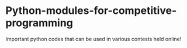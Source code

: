 # Python-modules-for-competitive-programming
Important python codes that can be used in various contests held online!
